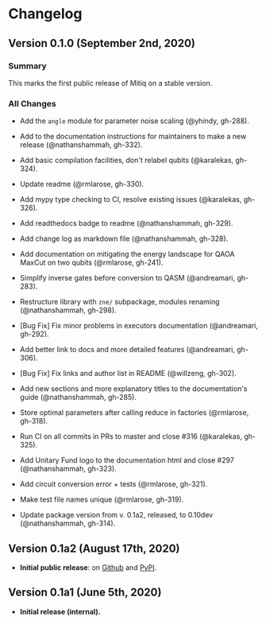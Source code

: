 # Changelog

[//]: # " ## Development 0.X.Ydev (Month DDth, YYYY)"
[//]: # " ## (Future) Version 0.1.1 (Date)"
[//]: # " ### Changes"
[//]: # " - **MAJOR FEATURE**: New integration."
[//]: # " - Improve something."
[//]: # " - [Bug Fix]"
[//]: # " - Fix the bug."

## Version 0.1.0 (September 2nd, 2020)

### Summary

This marks the first public release of Mitiq on a stable version.


### All Changes

- Add the ``angle`` module for parameter noise scaling (@yhindy, gh-288).

- Add to the documentation instructions for maintainers to make a new release (@nathanshammah, gh-332).

- Add basic compilation facilities, don't relabel qubits (@karalekas, gh-324).

- Update readme (@rmlarose, gh-330).

- Add mypy type checking to CI, resolve existing issues (@karalekas, gh-326).

- Add readthedocs badge to readme (@nathanshammah, gh-329).

- Add change log as markdown file (@nathanshammah, gh-328).

- Add documentation on mitigating the energy landscape for QAOA MaxCut on two qubits (@rmlarose, gh-241).

- Simplify inverse gates before conversion to QASM (@andreamari, gh-283).

- Restructure library with ``zne/`` subpackage, modules renaming (@nathanshammah, gh-298).

- [Bug Fix] Fix minor problems in executors documentation (@andreamari, gh-292).

- Add better link to docs and more detailed features (@andreamari, gh-306).

- [Bug Fix] Fix links and author list in README (@willzeng, gh-302).

- Add new sections and more explanatory titles to the documentation's guide (@nathanshammah, gh-285).

- Store optimal parameters after calling reduce in factories (@rmlarose, gh-318).

- Run CI on all commits in PRs to master and close #316 (@karalekas, gh-325).

- Add Unitary Fund logo to the documentation html and close #297 (@nathanshammah, gh-323).

- Add circuit conversion error + tests (@rmlarose, gh-321).

- Make test file names unique (@rmlarose, gh-319).

- Update package version from v. 0.1a2, released, to 0.10dev (@nathanshammah, gh-314).


## Version 0.1a2 (August 17th, 2020)

- **Initial public release**: on [Github][Github] and [PyPI][PyPI].


## Version 0.1a1 (June 5th, 2020)

- **Initial release (internal).**

[Github]: https://github.com/unitaryfund/mitiq
[PyPI]: https://pypi.org/project/mitiq/0.1a2/
